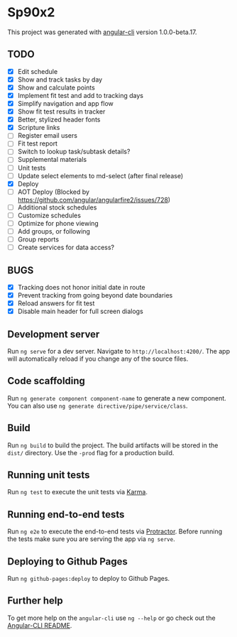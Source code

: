 # Sp90x2

This project was generated with [angular-cli](https://github.com/angular/angular-cli) version 1.0.0-beta.17.

## TODO

- [x] Edit schedule
- [x] Show and track tasks by day
- [x] Show and calculate points
- [x] Implement fit test and add to tracking days
- [x] Simplify navigation and app flow
- [x] Show fit test results in tracker
- [x] Better, stylized header fonts
- [x] Scripture links
- [ ] Register email users
- [ ] Fit test report
- [ ] Switch to lookup task/subtask details?
- [ ] Supplemental materials
- [ ] Unit tests
- [ ] Update select elements to md-select (after final release)
- [x] Deploy
- [ ] AOT Deploy (Blocked by https://github.com/angular/angularfire2/issues/728)
- [ ] Additional stock schedules
- [ ] Customize schedules
- [ ] Optimize for phone viewing
- [ ] Add groups, or following
- [ ] Group reports
- [ ] Create services for data access?

## BUGS
- [x] Tracking does not honor initial date in route
- [x] Prevent tracking from going beyond date boundaries
- [x] Reload answers for fit test
- [x] Disable main header for full screen dialogs

## Development server
Run `ng serve` for a dev server. Navigate to `http://localhost:4200/`. The app will automatically reload if you change any of the source files.

## Code scaffolding

Run `ng generate component component-name` to generate a new component. You can also use `ng generate directive/pipe/service/class`.

## Build

Run `ng build` to build the project. The build artifacts will be stored in the `dist/` directory. Use the `-prod` flag for a production build.

## Running unit tests

Run `ng test` to execute the unit tests via [Karma](https://karma-runner.github.io).

## Running end-to-end tests

Run `ng e2e` to execute the end-to-end tests via [Protractor](http://www.protractortest.org/). 
Before running the tests make sure you are serving the app via `ng serve`.

## Deploying to Github Pages

Run `ng github-pages:deploy` to deploy to Github Pages.

## Further help

To get more help on the `angular-cli` use `ng --help` or go check out the [Angular-CLI README](https://github.com/angular/angular-cli/blob/master/README.md).
